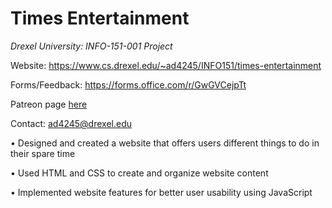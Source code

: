 # Times Entertainment
*Drexel University: INFO-151-001 Project*

Website: https://www.cs.drexel.edu/~ad4245/INFO151/times-entertainment

Forms/Feedback: https://forms.office.com/r/GwGVCejpTt

Patreon page [here](https://www.patreon.com/TimesEntertainment?utm_medium=clipboard_copy&utm_source=copyLink&utm_campaign=creatorshare_creator&utm_content=join_link)

Contact: ad4245@drexel.edu

• Designed and created a website that offers users different things to do in their spare time

• Used HTML and CSS to create and organize website content

• Implemented website features for better user usability using JavaScript
